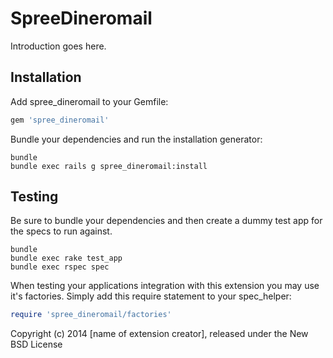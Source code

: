 SpreeDineromail
===============

Introduction goes here.

Installation
------------

Add spree_dineromail to your Gemfile:

```ruby
gem 'spree_dineromail'
```

Bundle your dependencies and run the installation generator:

```shell
bundle
bundle exec rails g spree_dineromail:install
```

Testing
-------

Be sure to bundle your dependencies and then create a dummy test app for the specs to run against.

```shell
bundle
bundle exec rake test_app
bundle exec rspec spec
```

When testing your applications integration with this extension you may use it's factories.
Simply add this require statement to your spec_helper:

```ruby
require 'spree_dineromail/factories'
```

Copyright (c) 2014 [name of extension creator], released under the New BSD License
